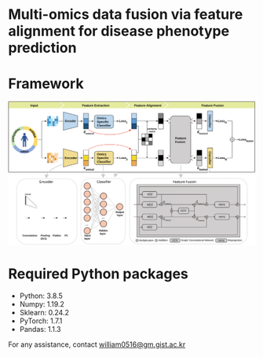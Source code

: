 # Multi-omics data fusion via feature alignment for disease phenotype prediction




# **Framework**
![Image description](https://github.com/DMCB-GIST/MFFA/blob/main/pipeline.svg)



# Required Python packages
- Python: 3.8.5
- Numpy: 1.19.2
- Sklearn: 0.24.2
- PyTorch: 1.7.1
- Pandas: 1.1.3



For any assistance, contact william0516@gm.gist.ac.kr
